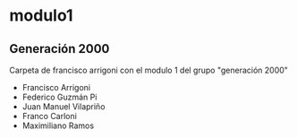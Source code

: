 # modulo1
## Generación 2000

Carpeta de francisco arrigoni con el modulo 1 del grupo "generación 2000"
* Francisco Arrigoni
* Federico Guzmán Pi
* Juan Manuel Vilapriño
* Franco Carloni
* Maximiliano Ramos
  
